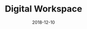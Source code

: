 ---
title: Digital Workspace
description: Creation of the new portal and Design System for more than 20K UBI Banca employees.
client: UBI Banca
skills:
  - Design System
  - User Experience
  - User Interface
date: 2018-12-10
layout: work
permalink: false
---